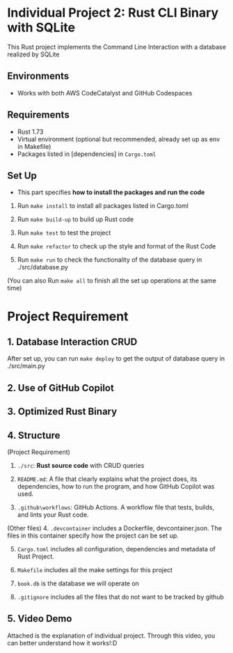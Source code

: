 # Individual Project 2: Rust CLI Binary with SQLite
This Rust project implements the Command Line Interaction with a database realized by SQLite

## Environments

* Works with both AWS CodeCatalyst and GitHub Codespaces


## Requirements
- Rust 1.73
- Virtual environment (optional but recommended, already set up as env in Makefile)
- Packages listed in [dependencies] in `Cargo.toml`


## Set Up 
* This part specifies **how to install the packages and run the code**
1. Run `make install` to install all packages listed in Cargo.toml

2. Run `make build-up` to build up Rust code

3. Run `make test` to test the project

4. Run `make refactor` to check up the style and format of the Rust Code

5. Run `make run` to check the functionality of the database query in ./src/database.py

(You can also Run `make all` to finish all the set up operations at the same time)

# Project Requirement
## 1. Database Interaction CRUD
After set up, you can run `make deploy` to get the output of database query in ./src/main.py

## 2. Use of GitHub Copilot

## 3. Optimized Rust Binary

## 4. Structure
(Project Requirement)
1. `./src`: **Rust source code** with CRUD queries

2. `README.md`: A file that clearly explains what the project does, its dependencies, how to run the program, and how GitHub Copilot was used.

3. `.github\workflows`: GitHub Actions. A workflow file that tests, builds, and lints your Rust code.

(Other files)
4. `.devcontainer` includes a Dockerfile, devcontainer.json. The files in this container specify how the project can be set up.

5. `Cargo.toml` includes all configuration, dependencies and metadata of Rust Project.

6. `Makefile` includes all the make settings for this project

7. `book.db` is the database we will operate on

8. `.gitignore` includes all the files that do not want to be tracked by github

## 5. Video Demo
Attached is the explanation of individual project. Through this video, you can better understand how it works!:D